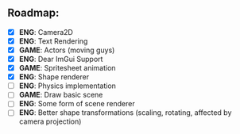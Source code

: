 ## Roadmap:
- [X] **ENG**: Camera2D
- [X] **ENG**: Text Rendering
- [X] **GAME**: Actors (moving guys)
- [X] **ENG**: Dear ImGui Support
- [X] **GAME**: Spritesheet animation 
- [X] **ENG**: Shape renderer
- [ ] **ENG**: Physics implementation
- [ ] **GAME**: Draw basic scene
- [ ] **ENG**: Some form of scene renderer
- [ ] **ENG**: Better shape transformations (scaling, rotating, affected by camera projection)
